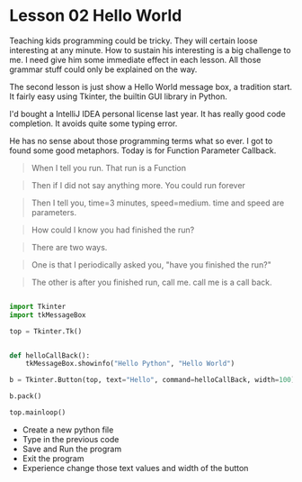 Lesson 02 Hello World
====================

Teaching kids programming could be tricky. They will certain loose interesting at any minute. How to sustain his interesting is a big challenge to me. I need give him some immediate effect in each lesson. All those grammar stuff could only be explained on the way.

The second lesson is just show a Hello World message box, a tradition start. It fairly easy using Tkinter, the builtin GUI library in Python.

I'd bought a IntelliJ IDEA personal license last year. It has really good code completion. It avoids quite some typing error.


He has no sense about those programming terms what so ever. I got to found some good metaphors. Today is for Function Parameter Callback.

> When I tell you run. That run is a Function

> Then if I did not say anything more. You could run forever

> Then I tell you, time=3 minutes, speed=medium. time and speed are parameters.

> How could I know you had finished the run?

> There are two ways.

> One is that I periodically asked you, "have you finished the run?"

> The other is after you finished run, call me. call me is a call back.

```python

import Tkinter
import tkMessageBox

top = Tkinter.Tk()


def helloCallBack():
    tkMessageBox.showinfo("Hello Python", "Hello World")

b = Tkinter.Button(top, text="Hello", command=helloCallBack, width=100)

b.pack()

top.mainloop()

```
* Create a new python file
* Type in the previous code
* Save and Run the program
* Exit the program
* Experience change those text values and width of the button

